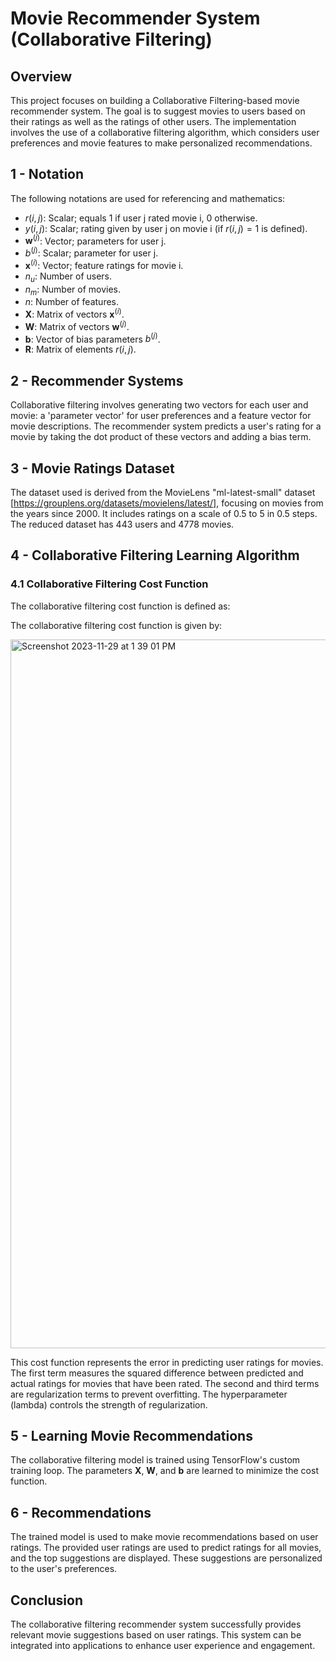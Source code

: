 # Movie Recommender System (Collaborative Filtering)

## Overview

This project focuses on building a Collaborative Filtering-based movie recommender system. The goal is to suggest movies to users based on their ratings as well as the ratings of other users. The implementation involves the use of a collaborative filtering algorithm, which considers user preferences and movie features to make personalized recommendations.

## 1 - Notation

The following notations are used for referencing and mathematics:

- $r(i,j)$: Scalar; equals 1 if user j rated movie i, 0 otherwise.
- $y(i,j)$: Scalar; rating given by user j on movie i (if $r(i,j) = 1$ is defined).
- $\mathbf{w}^{(j)}$: Vector; parameters for user j.
- $b^{(j)}$: Scalar; parameter for user j.
- $\mathbf{x}^{(i)}$: Vector; feature ratings for movie i.
- $n_u$: Number of users.
- $n_m$: Number of movies.
- $n$: Number of features.
- $\mathbf{X}$: Matrix of vectors $\mathbf{x}^{(i)}$.
- $\mathbf{W}$: Matrix of vectors $\mathbf{w}^{(j)}$.
- $\mathbf{b}$: Vector of bias parameters $b^{(j)}$.
- $\mathbf{R}$: Matrix of elements $r(i,j)$.

## 2 - Recommender Systems

Collaborative filtering involves generating two vectors for each user and movie: a 'parameter vector' for user preferences and a feature vector for movie descriptions. The recommender system predicts a user's rating for a movie by taking the dot product of these vectors and adding a bias term.

## 3 - Movie Ratings Dataset

The dataset used is derived from the MovieLens "ml-latest-small" dataset [https://grouplens.org/datasets/movielens/latest/], focusing on movies from the years since 2000. It includes ratings on a scale of 0.5 to 5 in 0.5 steps. The reduced dataset has 443 users and 4778 movies.

## 4 - Collaborative Filtering Learning Algorithm

### 4.1 Collaborative Filtering Cost Function

The collaborative filtering cost function is defined as:

The collaborative filtering cost function is given by:

<img width="1134" alt="Screenshot 2023-11-29 at 1 39 01 PM" src="https://github.com/mohamadkheirkhah/Unveiling-Movie-Preferences-Rating-Estimation-via-Recommender-Systems-Collaborative-Filtering-/assets/144957293/89ba135a-2ca6-4606-a853-127d205f2af8">


This cost function represents the error in predicting user ratings for movies. The first term measures the squared difference between predicted and actual ratings for movies that have been rated. The second and third terms are regularization terms to prevent overfitting. The hyperparameter \(lambda\) controls the strength of regularization.

## 5 - Learning Movie Recommendations

The collaborative filtering model is trained using TensorFlow's custom training loop. The parameters $\mathbf{X}$, $\mathbf{W}$, and $\mathbf{b}$ are learned to minimize the cost function.

## 6 - Recommendations

The trained model is used to make movie recommendations based on user ratings. The provided user ratings are used to predict ratings for all movies, and the top suggestions are displayed. These suggestions are personalized to the user's preferences.

## Conclusion

The collaborative filtering recommender system successfully provides relevant movie suggestions based on user ratings. This system can be integrated into applications to enhance user experience and engagement.
